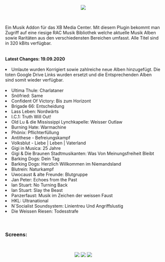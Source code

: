 <p align="center"><img src="https://raw.githubusercontent.com/RAConquista/plugin.audio.nsm88/master/docs/images/NSM_Logo_500px.png"></p>
<br>
<br>
Ein Musik Addon für das XB Media Center. Mit diesem Plugin bekommt man Zugriff auf eine riesige RAC Musik Bibliothek welche aktuelle Musik Alben sowie Raritäten aus den verschiedensten Bereichen umfasst. Alle Titel sind in 320 kBits verfügbar.
<br>
<br>
<br>
<b>Latest Changes: 19.09.2020</b> 
<br>
<br>
<li>Umlaute wurden Korrigiert sowie zahlreiche neue Alben hinzugefügt. Die toten Google Drive Links wurden ersetzt und die Entsprechenden Alben sind somit wieder verfügbar.</li>
<br>
<li>Ultima Thule: Charlataner</li>
<li>Snöfried: Same</li>
<li>Confident Of Victory: Bis zum Horizont</li>
<li>Brigade 66: Entscheidung</li>
<li>Lass Leben: Nordwärts</li>
<li>I.C.1: Truth Will Out!</li>
<li>Old Lu & die Mississippi Lynchkapelle: Weisser Outlaw</li>
<li>Burning Hate: Warmachine</li>
<li>Phönix: Pflichterfüllung</li>
<li>Antithese - Befreiungskampf</li>
<li>Volksblut - Liebe | Leben | Vaterland</li>
<li>Gigi in Musica: 25 Jahre</li>
<li>Gigi & Die Braunen Stadtmusikanten: Was Von Meinungsfreiheit Bleibt</li>
<li>Barking Dogs: Dein Tag</li>
<li>Barking Dogs: Herzlich Willkommen im Niemandsland</li>
<li>Blutrein: Naturkampf</li>
<li>Uwocaust & alte Freunde: Blutgruppe</li>
<li>Jan Peter: Echoes from the Past</li>
<li>Ian Stuart: No Turning Back</li>
<li>Ian Stuart: Slay the Beast</li>
<li>Panzerfaust: Musik im Zeichen der weissen Faust</li>
<li>HKL: Ultranational</li>
<li>N´Socialist Soundsystem: Linientreu Und Angriffslustig</li>
<li>Die Weissen Riesen: Todesstrafe</li>
<br>
<br>
<h3>Screens:</h3>
<br>
<p align="center"><img src="https://raw.githubusercontent.com/RAConquista/plugin.audio.nsm88/master/docs/images/nsm_01.png"> <img src="https://raw.githubusercontent.com/RAConquista/plugin.audio.nsm88/master/docs/images/nsm_02.png"> <img src="https://raw.githubusercontent.com/RAConquista/plugin.audio.nsm88/master/docs/images/nsm_03.png"></p>
